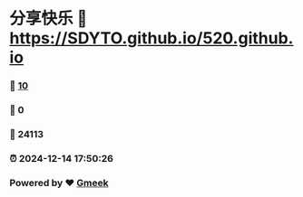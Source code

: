 # 分享快乐 :link: https://SDYTO.github.io/520.github.io 
### :page_facing_up: [10](https://SDYTO.github.io/520.github.io/tag.html) 
### :speech_balloon: 0 
### :hibiscus: 24113 
### :alarm_clock: 2024-12-14 17:50:26 
### Powered by :heart: [Gmeek](https://github.com/Meekdai/Gmeek)
